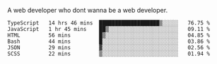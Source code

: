 A web developer who dont wanna be a web developer.

<!--START_SECTION:waka-->

```text
TypeScript   14 hrs 46 mins  ███████████████████▒░░░░░   76.75 %
JavaScript   1 hr 45 mins    ██▒░░░░░░░░░░░░░░░░░░░░░░   09.11 %
HTML         56 mins         █▒░░░░░░░░░░░░░░░░░░░░░░░   04.85 %
Bash         44 mins         █░░░░░░░░░░░░░░░░░░░░░░░░   03.86 %
JSON         29 mins         ▓░░░░░░░░░░░░░░░░░░░░░░░░   02.56 %
SCSS         22 mins         ▒░░░░░░░░░░░░░░░░░░░░░░░░   01.94 %
```

<!--END_SECTION:waka-->
